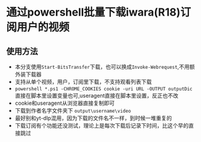 # 通过powershell批量下载iwara(R18)订阅用户的视频

## 使用方法  

+ 本分支使用`Start-BitsTransfer`下载，也可以换成`Invoke-Webrequest`,不用额外装下载器
+ 支持从单个视频，用户，订阅里下载，不支持观看列表下载
+ `powershell *.ps1 -CHROME_COOKIES cookie -uri URL -OUTPUT outputDic`  
直接在脚本里设置变量也可,useragent直接在脚本里设置，反正也不改
+ cookie和useragent从浏览器直接复制即可  
+ 下载到作者名字文件夹下 `output\username\video`
+ 最好别和yt-dlp混用，因为下载的文件名不一样，到时候一堆重复的
+ 下载订阅有个功能还没测试，理论上是每次下载后记录下时间，比这个早的直接跳过
